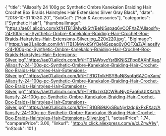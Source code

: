 {
	"title": "Allaosify 24   100g pc Synthetic Ombre Kanekalon Braiding Hair Crochet Box Braids Hairstyles Hair Extensions Silver Gray Black",
	"date": "2018-10-31 10:30:20",
	"SubCat": ["Hair & Accessories"],
	"categories": ["Synthetic Hair"],
	"thumbnailImage": "https://ae01.alicdn.com/kf/HTB13MwkkStYBeNjSspaq6yOOFXaZ/Allaosify-24-100g-pc-Synthetic-Ombre-Kanekalon-Braiding-Hair-Crochet-Box-Braids-Hairstyles-Hair-Extensions-Silver.jpg_220x220.jpg",
	"BigImage": ["https://ae01.alicdn.com/kf/HTB13MwkkStYBeNjSspaq6yOOFXaZ/Allaosify-24-100g-pc-Synthetic-Ombre-Kanekalon-Braiding-Hair-Crochet-Box-Braids-Hairstyles-Hair-Extensions-Silver.jpg","https://ae01.alicdn.com/kf/HTB1AWxvcYsrBKNjSZFpq6AXhFXag/Allaosify-24-100g-pc-Synthetic-Ombre-Kanekalon-Braiding-Hair-Crochet-Box-Braids-Hairstyles-Hair-Extensions-Silver.jpg","https://ae01.alicdn.com/kf/HTB1GTnlkHSYBuNjSspfq6AZCpXam/Allaosify-24-100g-pc-Synthetic-Ombre-Kanekalon-Braiding-Hair-Crochet-Box-Braids-Hairstyles-Hair-Extensions-Silver.jpg","https://ae01.alicdn.com/kf/HTB1lxzrkQCWBuNjy0Faq6xUlXXat/Allaosify-24-100g-pc-Synthetic-Ombre-Kanekalon-Braiding-Hair-Crochet-Box-Braids-Hairstyles-Hair-Extensions-Silver.jpg","https://ae01.alicdn.com/kf/HTB1GBi9kKySBuNjy1zdq6xPxFXaz/Allaosify-24-100g-pc-Synthetic-Ombre-Kanekalon-Braiding-Hair-Crochet-Box-Braids-Hairstyles-Hair-Extensions-Silver.jpg"],
	"actualPrice": 1.74,
	"comparePrice": 3.00,
	"linkurl": "http://s.click.aliexpress.com/e/cLZrwA1w",
	"inStock": 101
}
